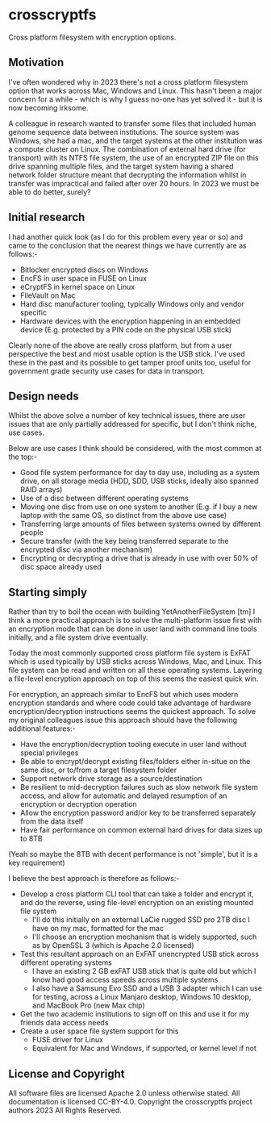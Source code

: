 # crosscryptfs
Cross platform filesystem with encryption options.

## Motivation

I've often wondered why in 2023 there's not a cross platform filesystem option that works across Mac, Windows and Linux. This hasn't been a major concern for a while - which is why I guess no-one has yet solved it - but it is now becoming irksome.

A colleague in research wanted to transfer some files that included human genome sequence data between institutions. The source system was Windows, she had a mac, and the target systems at the other institution was a compute cluster on Linux. The combination of external hard drive (for transport) with its NTFS file system, the use of an encrypted ZIP file on this drive spanning multiple files, and the target system having a shared network folder structure meant that decrypting the information whilst in transfer was impractical and failed after over 20 hours. In 2023 we must be able to do better, surely?

## Initial research

I had another quick look (as I do for this problem every year or so) and came to the conclusion that the nearest things we have currently are as follows:-

- Bitlocker encrypted discs on Windows
- EncFS in user space in FUSE on Linux
- eCryptFS in kernel space on Linux
- FileVault on Mac
- Hard disc manufacturer tooling, typically Windows only and vendor specific
- Hardware devices with the encryption happening in an embedded device (E.g. protected by a PIN code on the physical USB stick)

Clearly none of the above are really cross platform, but from a user perspective the best and most usable option is the USB stick. I've used these in the past and its possible to get tamper proof units too, useful for government grade security use cases for data in transport.

## Design needs

Whilst the above solve a number of key technical issues, there are user issues that are only partially addressed for specific, but I don't think niche, use cases.

Below are use cases I think should be considered, with the most common at the top:-

- Good file system performance for day to day use, including as a system drive, on all storage media (HDD, SDD, USB sticks, ideally also spanned RAID arrays)
- Use of a disc between different operating systems
- Moving one disc from use on one system to another (E.g. if I buy a new laptop with the same OS, so distinct from the above use case)
- Transferring large amounts of files between systems owned by different people
- Secure transfer (with the key being transferred separate to the encrypted disc via another mechanism)
- Encrypting or decrypting a drive that is already in use with over 50% of disc space already used

## Starting simply

Rather than try to boil the ocean with building YetAnotherFileSystem [tm] I think a more practical approach is to solve the multi-platform issue first with an encryption mode that can be done in user land with command line tools initially, and a file system drive eventually.

Today the most commonly supported cross platform file system is ExFAT which is used typically by USB sticks across Windows, Mac, and Linux. This file system can be
read and written on all these operating systems. Layering a file-level encryption approach on top of this seems the easiest quick win.

For encryption, an approach similar to EncFS but which uses modern encryption standards and where code could take advantage of hardware encryption/decryption instructions seems the quickest approach. To solve my original colleagues issue this approach should have the following additional features:-

- Have the encryption/decryption tooling execute in user land without special privileges
- Be able to encrypt/decrypt existing files/folders either in-situe on the same disc, or to/from a target filesystem folder
- Support network drive storage as a source/destination
- Be resilient to mid-decryption failures such as slow network file system access, and allow for automatic and delayed resumption of an encryption or decryption operation
- Allow the encryption password and/or key to be transferred separately from the data itself
- Have fair performance on common external hard drives for data sizes up to 8TB

(Yeah so maybe the 8TB with decent performance is not 'simple', but it is a key requirement)

I believe the best approach is therefore as follows:-

- Develop a cross platform CLI tool that can take a folder and encrypt it, and do the reverse, using file-level encryption on an existing mounted file system
  - I'll do this initially on an external LaCie rugged SSD pro 2TB disc I have on my mac, formatted for the mac
  - I'll choose an encryption mechanism that is widely supported, such as by OpenSSL 3 (which is Apache 2.0 licensed)
- Test this resultant approach on an ExFAT unencrypted USB stick across different operating systems
  - I have an existing 2 GB exFAT USB stick that is quite old but which I know had good access speeds across multiple systems
  - I also have a Samsung Evo SSD and a USB 3 adapter which I can use for testing, across a Linux Manjaro desktop, Windows 10 desktop, and MacBook Pro (new Max chip)
- Get the two academic institutions to sign off on this and use it for my friends data access needs
- Create a user space file system support for this
  - FUSE driver for Linux
  - Equivalent for Mac and Windows, if supported, or kernel level if not

## License and Copyright

All software files are licensed Apache 2.0 unless otherwise stated. All documentation is licensed CC-BY-4.0. Copyright the crosscryptfs project authors 2023 All Rights Reserved.